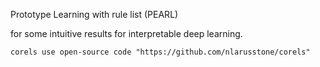 
Prototype Learning with rule list (PEARL)

for some intuitive results for interpretable deep learning.

	corels use open-source code "https://github.com/nlarusstone/corels"



